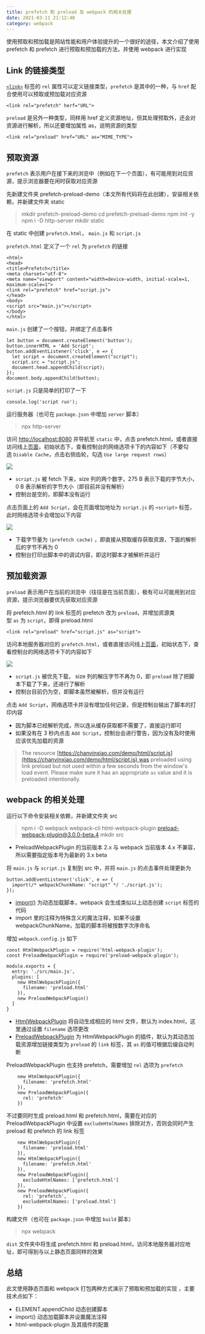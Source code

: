 ```yaml
---
title: prefetch 和 preload 及 webpack 的相关处理
date: 2021-03-11 21:12:40
category: webpack
---
```


使用预取和预加载是网站性能和用户体验提升的一个很好的途径，本文介绍了使用 prefetch 和 prefetch 进行预取和预加载的方法，并使用 webpack 进行实现

## Link 的链接类型

[`<link>`](https://developer.mozilla.org/zh-CN/docs/Web/HTML/Element/link) 标签的 `rel` 属性可以定义链接类型，`prefetch` 是其中的一种，与 `href` 配合使用可以预取或预加载对应资源

```
<link rel="prefetch" herf="URL">

```

`preload` 是另外一种类型，同样用 href 定义资源地址，但其处理预取外，还会对资源进行解析，所以还要增加属性 as，说明资源的类型

```
<link rel="preload" href="URL" as="MIME_TYPE">

```

## 预取资源

`prefetch` 表示用户在接下来的浏览中（例如在下一个页面），有可能用到对应资源，提示浏览器要在闲时获取对应资源

先新建文件夹 prefetch-preload-demo（本文所有代码将在此创建），安装相关依赖，并新建文件夹 static

> mkdir prefetch-preload-demo
> cd prefetch-preload-demo
> npm init -y
> npm i -D http-server
> mkdir static

在 static 中创建 `prefetch.html`， `main.js` 和 `script.js`

`prefetch.html` 定义了一个 `rel` 为 `prefetch` 的链接

```
<html>
<head>
<title>Prefetch</title>
<meta charset="utf-8">
<meta name="viewport" content="width=device-width, initial-scale=1, maximum-scale=1">
<link rel="prefetch" href="script.js">
</head>
<body>
<script src="main.js"></script>
</body>
</html>

```

`main.js` 创建了一个按钮，并绑定了点击事件

```
let button = document.createElement('button');
button.innerHTML = 'Add Script';
button.addEventListener('click', e => {
  let script = document.createElement("script");
  script.src = "script.js";
  document.head.appendChild(script);
});
document.body.appendChild(button);

```

`script.js` 只是简单的打印了一下

```
console.log('script run');

```

运行服务器（也可在 `package.json` 中增加 `server` 脚本）

> npx http-server

访问 [http://localhost:8080](http://localhost:8080/) 并导航至 `static` 中，点击 prefetch.html，或者直接访问线上[页面](https://chanvinxiao.com/demo/html/prefetch.html)，初始状态下，查看控制台的网络选项卡下的内容如下（不要勾选 `Disable Cache`，点击右侧齿轮，勾选 `Use large request rows`）

![](https://upload-images.jianshu.io/upload_images/10024246-866a5d00121799d6.png?imageMogr2/auto-orient/strip%7CimageView2/2/w/1240)


*   `script.js` 被 fetch 下来，size 列的两个数字，275 B 表示下载的字节大小，0 B 表示解析的字节大小（即目前并没有解析）
*   控制台是空的，即脚本没有运行

点击页面上的 `Add Script`，会在页面增加地址为 `script.js` 的 `<script>` 标签，此时网络选项卡会增加以下内容

![](https://upload-images.jianshu.io/upload_images/10024246-b41e6c0e3f87d223.png?imageMogr2/auto-orient/strip%7CimageView2/2/w/1240)


*   下载字节量为 `(prefetch cache)` ，即直接从预取缓存获取资源，下面的解析后的字节不再为 0
*   控制台打印出脚本中的调试内容，即这时脚本才被解析并运行

## 预加载资源

`preload` 表示用户在当前的浏览中（往往是在当前页面），极有可以可能用到对应资源，提示浏览器要优先获取对应资源

将 prefetch.html 的 link 标签的 prefetch 改为 `preload`，并增加资源类型 `as` 为 `script`，即得 preload.html

```
<link rel="preload" href="script.js" as="script">

```

访问本地服务器对应的 `prefetch.html`，或者直接访问线上[页面](https://chanvinxiao.com/demo/html/preload.html)，初始状态下，查看控制台的网络选项卡下的内容如下

![](https://upload-images.jianshu.io/upload_images/10024246-4a5afe30da8888f1.png?imageMogr2/auto-orient/strip%7CimageView2/2/w/1240)


*   `script.js` 被优先下载， size 列的解压字节不再为 0，即 `preload` 除了把脚本下载了下来，还进行了解析
*   控制台目前仍为空，即脚本虽然被解析，但并没有运行

点击 `Add Script`，网络选项卡并没有增加任何记录，但是控制台输出了脚本的打印内容

*   因为脚本已经解析完成，所以连从缓存获取都不需要了，直接运行即可
*   如果没有在 3 秒内点击 `Add Script`，控制台会进行警告，因为没有及时使用应该优先加载的资源

> The resource [https://chanvinxiao.com/demo/html/script.js](https://chanvinxiao.com/demo/html/script.js) was preloaded using link preload but not used within a few seconds from the window's load event. Please make sure it has an appropriate `as` value and it is preloaded intentionally.

## webpack 的相关处理

运行以下命令安装相关依赖，并新建文件夹 src

> npm i -D webpack webpack-cli html-webpack-plugin preload-webpack-plugin@3.0.0-beta.4
> mkdir src

*   PreloadWebpackPlugin 的当前版本 2.x 与 webpack 当前版本 4.x 不兼容，所以需要指定版本号为最新的 3.x beta

将 `main.js` 与 `script.js` 复制到 src 中，并将 `main.js` 的点击事件处理更新为

```
button.addEventListener('click', e => {
  import(/* webpackChunkName: "script" */ './script.js');
});

```

*   [import()](https://webpack.js.org/api/module-methods/#import-1) 为动态加载脚本，webpack 会生成类似以上动态创建 `script` 标签的代码
*   import 里的注释为特殊含义的魔法注释，如果不设置 webpackChunkName，加载的脚本将被按数字次序命名

增加 `webpack.config.js` 如下

```
const HtmlWebpackPlugin = require('html-webpack-plugin');
const PreloadWebpackPlugin = require('preload-webpack-plugin');

module.exports = {
  entry: './src/main.js',
  plugins: [
    new HtmlWebpackPlugin({
      filename: 'preload.html'
    }),
    new PreloadWebpackPlugin()
  ]
}

```

*   [HtmlWebpackPlugin](https://webpack.js.org/plugins/html-webpack-plugin/) 将自动生成相应的 html 文件，默认为 index.html，这里通过设置 `filename` 选项更改
*   [PreloadWebpackPlugin](https://github.com/GoogleChrome/preload-webpack-plugin) 为 HtmlWebpackPlugin 的插件，默认为其动态加载资源增加链接类型为 `preload` 的 `link` 标签，其 `as` 的值可根据后缀自动判断

PreloadWebpackPlugin 也支持 prefetch，需要增加 `rel` 选项为 `prefetch`

```
    new HtmlWebpackPlugin({
      filename: 'prefetch.html'
    }),
    new PreloadWebpackPlugin({
      rel: 'prefetch'
    })

```

不过要同时生成 preload.html 和 prefetch.html，需要在对应的 PreloadWebpackPlugin 中设置 `excludeHtmlNames` 排除对方，否则会同时产生 preload 和 prefetch 的 link 标签

```
    new HtmlWebpackPlugin({
      filename: 'preload.html'
    }),
    new HtmlWebpackPlugin({
      filename: 'prefetch.html'
    }),
    new PreloadWebpackPlugin({
      excludeHtmlNames: ['prefetch.html']
    }),
    new PreloadWebpackPlugin({
      rel: 'prefetch',
      excludeHtmlNames: ['preload.html']
    })

```

构建文件（也可在 `package.json` 中增加 `build` 脚本）

> npx webpack

`dist` 文件夹中将生成 prefetch.html 和 preload.html，访问本地服务器对应地址，即可得到与以上静态页面同样的效果

## 总结

此文使用静态页面和 webpack 打包两种方式演示了预取和预加载的实现 [](https://github.com/vinzid/prefetch-preload-demo)，主要技术点如下：

*   ELEMENT.appendChild 动态创建脚本
*   import() 动态加载脚本并设置魔法注释
*   html-webpack-plugin 及其插件的配置

